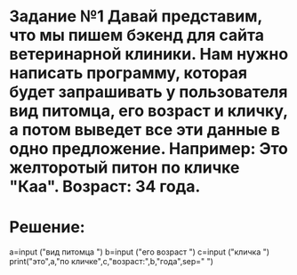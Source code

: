 # Задание №1 Давай представим, что мы пишем бэкенд для сайта ветеринарной клиники. Нам нужно написать программу, которая будет запрашивать у пользователя вид питомца, его возраст и кличку, а потом выведет все эти данные в одно предложение. Например: Это желторотый питон по кличке "Каа". Возраст: 34 года.
# Решение:
a=input ("вид питомца ")
b=input ("его возраст ")
c=input ("кличка ")
print("это",a,"по кличке",c,"возраст:",b,"года",sep=" ")
